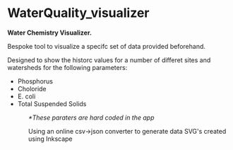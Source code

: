 # WaterQuality_visualizer


<b>Water Chemistry Visualizer. </b>

Bespoke tool to visualize a specifc set of data provided beforehand. 

Designed to show the historc values for a number of differet sites and watersheds for the following parameters: 
<ul>
	<li>Phosphorus</li>
	<li>Choloride</li>
	<li>E. coli</li>
	<li>Total Suspended Solids</li>
<ul>
<i>*These paraters are hard coded in the app</i>

Using an online csv->json converter to generate data
SVG's created using Inkscape
